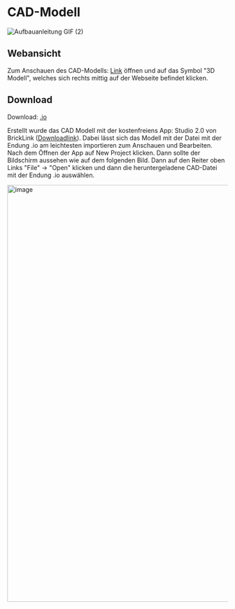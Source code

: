 # CAD-Modell

![Aufbauanleitung GIF (2)](https://github.com/ITMimi/Selfbalancing-Lego-Spike-bike/assets/153182286/ac4b700d-944a-4121-8323-258da6c6a848)

## Webansicht

Zum Anschauen des CAD-Modells: [Link](https://www.bricklink.com/v3/studio/design.page?idModel=501407) öffnen und auf das Symbol "3D Modell", welches sich rechts mittig auf der Webseite befindet klicken.

## Download

Download: [.io](https://github.com/ITMimi/Selfbalancing-Lego-Spike-bike/blob/main/Cad/Lego_Spike_Bike_CAD.io) 
 
Erstellt wurde das CAD Modell mit der kostenfreiens App: Studio 2.0 von BrickLink ([Downloadlink](https://www.bricklink.com/v3/studio/download.page)). 
Dabei lässt sich das Modell mit der Datei mit der Endung .io am leichtesten importieren zum Anschauen und Bearbeiten. 
Nach dem Öffnen der App auf New Project klicken. Dann sollte der Bildschirm aussehen wie auf dem folgenden Bild. Dann auf den Reiter oben Links "File" -> "Open" klicken und dann die heruntergeladene CAD-Datei mit der Endung .io auswählen. 

<img width="953" alt="image" src="https://github.com/ITMimi/Selfbalancing-Lego-Spike-bike/assets/153181616/9e54e68c-6ba1-4490-859f-18de0af0ad80">

